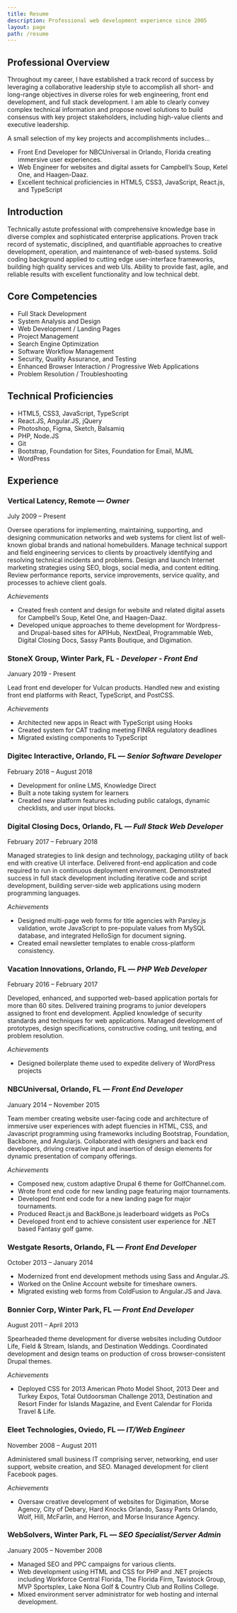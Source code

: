 ```yaml
---
title: Resume
description: Professional web development experience since 2005
layout: page
path: /resume
---
```


## Professional Overview

Throughout my career, I have established a track record of success by leveraging a collaborative leadership style to accomplish all short- and long-range objectives in diverse roles for web engineering, front end development, and full stack development. I am able to clearly convey complex technical information and propose novel solutions to build consensus with key project stakeholders, including high-value clients and executive leadership.

A small selection of my key projects and accomplishments includes…

- Front End Developer for NBCUniversal in Orlando, Florida creating immersive user experiences.
- Web Engineer for websites and digital assets for Campbell’s Soup, Ketel One, and Haagen-Daaz.
- Excellent technical proficiencies in HTML5, CSS3, JavaScript, React.js, and TypeScript

## Introduction

Technically astute professional with comprehensive knowledge base in diverse complex and sophisticated enterprise applications. Proven track record of systematic, disciplined, and quantifiable approaches to creative development, operation, and maintenance of web-based systems. Solid coding background applied to cutting edge user-interface frameworks, building high quality services and web UIs. Ability to provide fast, agile, and reliable results with excellent functionality and low technical debt.

## Core Competencies

- Full Stack Development
- System Analysis and Design
- Web Development / Landing Pages
- Project Management
- Search Engine Optimization
- Software Workflow Management
- Security, Quality Assurance, and Testing
- Enhanced Browser Interaction / Progressive Web Applications
- Problem Resolution / Troubleshooting

## Technical Proficiencies

- HTML5, CSS3, JavaScript, TypeScript
- React.JS, Angular.JS, jQuery
- Photoshop, Figma, Sketch, Balsamiq
- PHP, Node.JS
- Git
- Bootstrap, Foundation for Sites, Foundation for Email, MJML
- WordPress

## Experience

### Vertical Latency, Remote — _Owner_

July 2009 – Present

Oversee operations for implementing, maintaining, supporting, and designing communication networks and web systems for client list of well-known global brands and national homebuilders. Manage technical support and field engineering services to clients by proactively identifying and resolving technical incidents and problems. Design and launch Internet marketing strategies using SEO, blogs, social media, and content editing. Review performance reports, service improvements, service quality, and processes to achieve client goals.

_Achievements_

- Created fresh content and design for website and related digital assets for Campbell’s Soup, Ketel One, and Haagen-Daaz.
- Developed unique approaches to theme development for Wordpress- and Drupal-based sites for APIHub, NextDeal, Programmable Web, Digital Closing Docs, Sassy Pants Boutique, and Digimation.

### StoneX Group, Winter Park, FL - _Developer - Front End_

January 2019 - Present

Lead front end developer for Vulcan products. Handled new and existing front end platforms with React, TypeScript, and PostCSS.

_Achievements_

- Architected new apps in React with TypeScript using Hooks
- Created system for CAT trading meeting FINRA regulatory deadlines
- Migrated existing components to TypeScript

### Digitec Interactive, Orlando, FL — _Senior Software Developer_

February 2018 – August 2018

- Development for online LMS, Knowledge Direct
- Built a note taking system for learners
- Created new platform features including public catalogs, dynamic checklists, and user input blocks.

### Digital Closing Docs, Orlando, FL — _Full Stack Web Developer_

February 2017 – February 2018

Managed strategies to link design and technology, packaging utility of back end with creative UI interface. Delivered front-end application and code required to run in continuous deployment environment. Demonstrated success in full stack development including iterative code and script development, building server-side web applications using modern programming languages.

_Achievements_

- Designed multi-page web forms for title agencies with Parsley.js validation, wrote JavaScript to pre-populate values from MySQL database, and integrated HelloSign for document signing.
- Created email newsletter templates to enable cross-platform consistency.

### Vacation Innovations, Orlando, FL — _PHP Web Developer_

February 2016 – February 2017

Developed, enhanced, and supported web-based application portals for more than 60 sites. Delivered training programs to junior developers assigned to front end development. Applied knowledge of security standards and techniques for web applications. Managed development of prototypes, design specifications, constructive coding, unit testing, and problem resolution.

_Achievements_

- Designed boilerplate theme used to expedite delivery of WordPress projects

### NBCUniversal, Orlando, FL — _Front End Developer_

January 2014 – November 2015

Team member creating website user-facing code and architecture of immersive user experiences with adept fluencies in HTML, CSS, and Javascript programming using frameworks including Bootstrap, Foundation, Backbone, and Angularjs. Collaborated with designers and back end developers, driving creative input and insertion of design elements for dynamic presentation of company offerings.

_Achievements_

- Composed new, custom adaptive Drupal 6 theme for GolfChannel.com.
- Wrote front end code for new landing page featuring major tournaments.
- Developed front end code for a new landing page for major tournaments.
- Produced React.js and BackBone.js leaderboard widgets as PoCs
- Developed front end to achieve consistent user experience for .NET based Fantasy golf game.

### Westgate Resorts, Orlando, FL — _Front End Developer_

October 2013 – January 2014

- Modernized front end development methods using Sass and Angular.JS.
- Worked on the Online Account website for timeshare owners.
- Migrated existing web forms from ColdFusion to Angular.JS and Java.

### Bonnier Corp, Winter Park, FL — _Front End Developer_

August 2011 – April 2013

Spearheaded theme development for diverse websites including Outdoor Life, Field & Stream, Islands, and Destination Weddings. Coordinated development and design teams on production of cross browser-consistent Drupal themes.

_Achievements_

- Deployed CSS for 2013 American Photo Model Shoot, 2013 Deer and Turkey Expos, Total Outdoorsman Challenge 2013, Destination and Resort Finder for Islands Magazine, and Event Calendar for Florida Travel & Life.

### Eleet Technologies, Oviedo, FL — _IT/Web Engineer_

November 2008 – August 2011

Administered small business IT comprising server, networking, end user support, website creation, and SEO. Managed development for client Facebook pages.

_Achievements_

- Oversaw creative development of websites for Digimation, Morse Agency, City of Debary, Hard Knocks Orlando, Sassy Pants Orlando, Wolf, Hill, McFarlin, and Herron, and Morse Insurance Agency.

### WebSolvers, Winter Park, FL — _SEO Specialist/Server Admin_

January 2005 – November 2008

- Managed SEO and PPC campaigns for various clients.
- Web development using HTML and CSS for PHP and .NET projects including Workforce Central Florida, The Florida Firm, Tavistock Group, MVP Sportsplex, Lake Nona Golf & Country Club and Rollins College.
- Mixed environment server administrator for web hosting and internal development.
